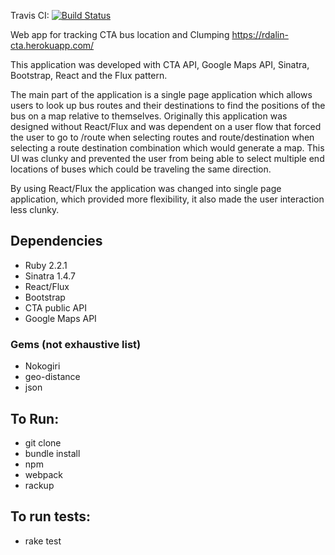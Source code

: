Travis CI: [![Build Status](https://travis-ci.org/rdalin82/CTABusApp.svg?branch=master)](https://travis-ci.org/rdalin82/CTABusApp)


Web app for tracking CTA bus location and Clumping https://rdalin-cta.herokuapp.com/

This application was developed with CTA API, Google Maps API, Sinatra, Bootstrap, React and the Flux pattern.

The main part of the application is a single page application which allows users to look up bus routes and
their destinations to find the positions of the bus on a map relative to themselves.  Originally this application
was designed without React/Flux and was dependent on a user flow that forced the user to go to /route when selecting routes and route/destination when selecting a route destination combination which would generate a map.  This UI was clunky and prevented the user from being able to select multiple end locations of buses which could be traveling the same direction.

By using React/Flux the application was changed into single page application, which provided more flexibility, it also made the user interaction less clunky.

## Dependencies
* Ruby 2.2.1
* Sinatra 1.4.7
* React/Flux
* Bootstrap
* CTA public API
* Google Maps API

### Gems (not exhaustive list)
* Nokogiri
* geo-distance
* json


## To Run:
 * git clone
 * bundle install
 * npm
 * webpack
 * rackup

## To run tests:
  * rake test
